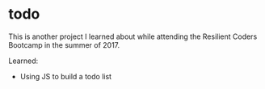 # todo
This is another project I learned about while attending the Resilient Coders Bootcamp in the summer of 2017. 

Learned: 
- Using JS to build a todo list
